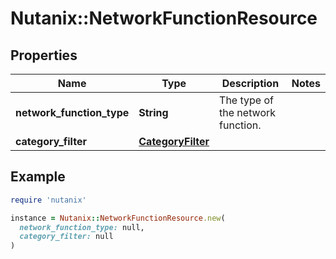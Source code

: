 # Nutanix::NetworkFunctionResource

## Properties

| Name | Type | Description | Notes |
| ---- | ---- | ----------- | ----- |
| **network_function_type** | **String** | The type of the network function. |  |
| **category_filter** | [**CategoryFilter**](CategoryFilter.md) |  |  |

## Example

```ruby
require 'nutanix'

instance = Nutanix::NetworkFunctionResource.new(
  network_function_type: null,
  category_filter: null
)
```

